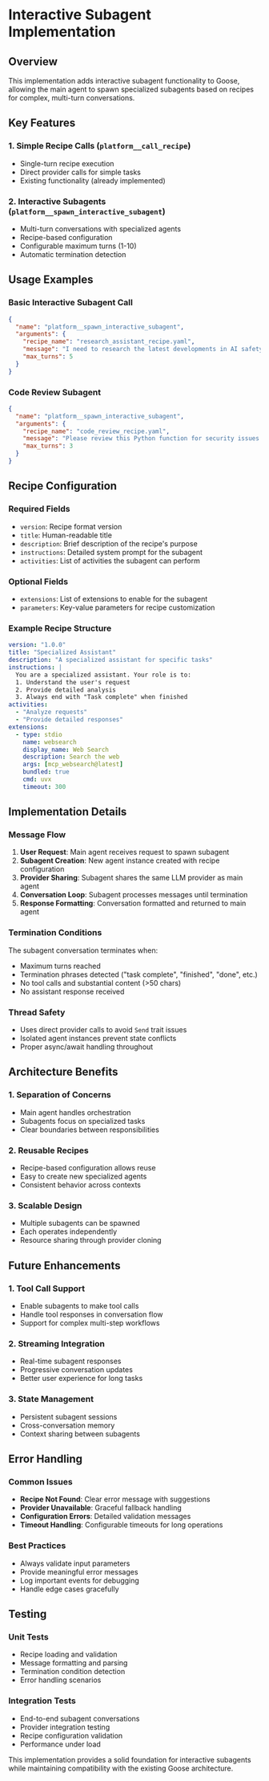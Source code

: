 # Interactive Subagent Implementation

## Overview

This implementation adds interactive subagent functionality to Goose, allowing the main agent to spawn specialized subagents based on recipes for complex, multi-turn conversations.

## Key Features

### 1. **Simple Recipe Calls** (`platform__call_recipe`)
- Single-turn recipe execution
- Direct provider calls for simple tasks
- Existing functionality (already implemented)

### 2. **Interactive Subagents** (`platform__spawn_interactive_subagent`)
- Multi-turn conversations with specialized agents
- Recipe-based configuration
- Configurable maximum turns (1-10)
- Automatic termination detection

## Usage Examples

### Basic Interactive Subagent Call

```json
{
  "name": "platform__spawn_interactive_subagent",
  "arguments": {
    "recipe_name": "research_assistant_recipe.yaml",
    "message": "I need to research the latest developments in AI safety",
    "max_turns": 5
  }
}
```

### Code Review Subagent

```json
{
  "name": "platform__spawn_interactive_subagent", 
  "arguments": {
    "recipe_name": "code_review_recipe.yaml",
    "message": "Please review this Python function for security issues and best practices: [code here]",
    "max_turns": 3
  }
}
```

## Recipe Configuration

### Required Fields
- `version`: Recipe format version
- `title`: Human-readable title
- `description`: Brief description of the recipe's purpose
- `instructions`: Detailed system prompt for the subagent
- `activities`: List of activities the subagent can perform

### Optional Fields
- `extensions`: List of extensions to enable for the subagent
- `parameters`: Key-value parameters for recipe customization

### Example Recipe Structure

```yaml
version: "1.0.0"
title: "Specialized Assistant"
description: "A specialized assistant for specific tasks"
instructions: |
  You are a specialized assistant. Your role is to:
  1. Understand the user's request
  2. Provide detailed analysis
  3. Always end with "Task complete" when finished
activities:
  - "Analyze requests"
  - "Provide detailed responses"
extensions:
  - type: stdio
    name: websearch
    display_name: Web Search
    description: Search the web
    args: [mcp_websearch@latest]
    bundled: true
    cmd: uvx
    timeout: 300
```

## Implementation Details

### Message Flow
1. **User Request**: Main agent receives request to spawn subagent
2. **Subagent Creation**: New agent instance created with recipe configuration
3. **Provider Sharing**: Subagent shares the same LLM provider as main agent
4. **Conversation Loop**: Subagent processes messages until termination
5. **Response Formatting**: Conversation formatted and returned to main agent

### Termination Conditions
The subagent conversation terminates when:
- Maximum turns reached
- Termination phrases detected ("task complete", "finished", "done", etc.)
- No tool calls and substantial content (>50 chars)
- No assistant response received

### Thread Safety
- Uses direct provider calls to avoid `Send` trait issues
- Isolated agent instances prevent state conflicts
- Proper async/await handling throughout

## Architecture Benefits

### 1. **Separation of Concerns**
- Main agent handles orchestration
- Subagents focus on specialized tasks
- Clear boundaries between responsibilities

### 2. **Reusable Recipes**
- Recipe-based configuration allows reuse
- Easy to create new specialized agents
- Consistent behavior across contexts

### 3. **Scalable Design**
- Multiple subagents can be spawned
- Each operates independently
- Resource sharing through provider cloning

## Future Enhancements

### 1. **Tool Call Support**
- Enable subagents to make tool calls
- Handle tool responses in conversation flow
- Support for complex multi-step workflows

### 2. **Streaming Integration**
- Real-time subagent responses
- Progressive conversation updates
- Better user experience for long tasks

### 3. **State Management**
- Persistent subagent sessions
- Cross-conversation memory
- Context sharing between subagents

## Error Handling

### Common Issues
- **Recipe Not Found**: Clear error message with suggestions
- **Provider Unavailable**: Graceful fallback handling
- **Configuration Errors**: Detailed validation messages
- **Timeout Handling**: Configurable timeouts for long operations

### Best Practices
- Always validate input parameters
- Provide meaningful error messages
- Log important events for debugging
- Handle edge cases gracefully

## Testing

### Unit Tests
- Recipe loading and validation
- Message formatting and parsing
- Termination condition detection
- Error handling scenarios

### Integration Tests
- End-to-end subagent conversations
- Provider integration testing
- Recipe configuration validation
- Performance under load

This implementation provides a solid foundation for interactive subagents while maintaining compatibility with the existing Goose architecture.